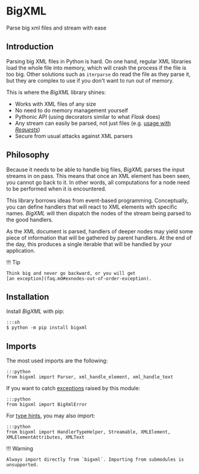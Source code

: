 <div class="home-header" markdown="1">

# BigXML

<div class="description">Parse big xml files and stream with&nbsp;ease</div>

</div>

## Introduction

Parsing big XML files in Python is hard. On one hand, regular XML libraries load the
whole file into memory, which will crash the process if the file is too big. Other
solutions such as `iterparse` do read the file as they parse it, but they are complex to
use if you don't want to run out of memory.

This is where the _BigXML_ library shines:

- Works with XML files of any size
- No need to do memory management yourself
- Pythonic API (using decorators similar to what _Flask_ does)
- Any stream can easily be parsed, not just files (e.g.
  [usage with _Requests_](recipes.md#requests))
- Secure from usual attacks against XML parsers

## Philosophy

Because it needs to be able to handle big files, _BigXML_ parses the input streams in on
pass. This means that once an XML element has been seen, you cannot go back to it. In
other words, all computations for a node need to be performed when it is encountered.

This library borrows ideas from event-based programming. Conceptually, you can define
handlers that will react to XML elements with specific names. _BigXML_ will then
dispatch the nodes of the stream being parsed to the good handlers.

As the XML document is parsed, handlers of deeper nodes may yield some piece of
information that will be gathered by parent handlers. At the end of the day, this
produces a single iterable that will be handled by your application.

!!! Tip

    Think big and never go backward, or you will get
    [an exception](faq.md#exnodes-out-of-order-exception).

## Installation

Install _BigXML_ with pip:

    :::sh
    $ python -m pip install bigxml

## Imports

The most used imports are the following:

    :::python
    from bigxml import Parser, xml_handle_element, xml_handle_text

If you want to catch [exceptions](exceptions.md) raised by this module:

    :::python
    from bigxml import BigXmlError

For [type hints](typing.md), you may also import:

    :::python
    from bigxml import HandlerTypeHelper, Streamable, XMLElement, XMLElementAttributes, XMLText

!!! Warning

    Always import directly from `bigxml`. Importing from submodules is unsupported.

